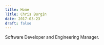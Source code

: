 ```yaml
---
title: Home
Title: Chris Burgin
date: 2017-03-23
draft: false
---
```

Software Developer and Engineering Manager.

